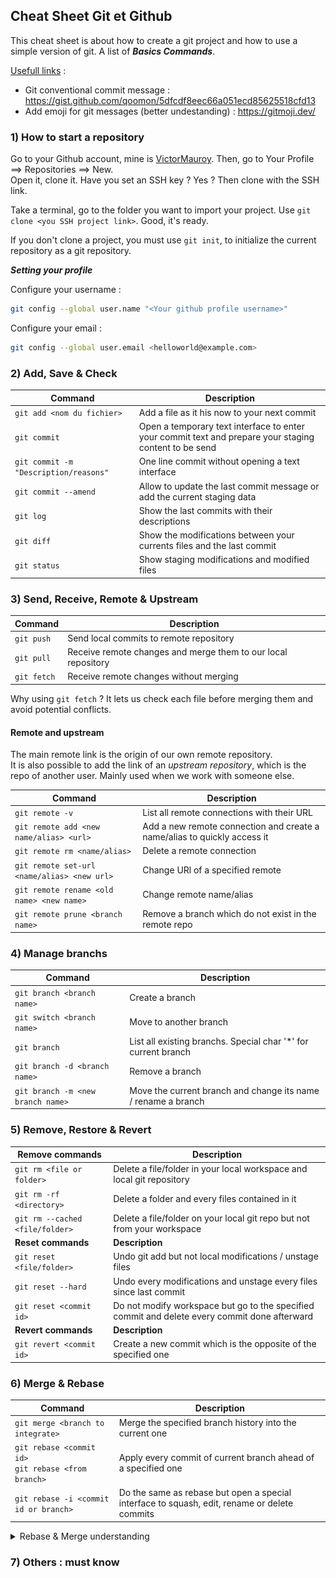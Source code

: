 ## Cheat Sheet Git et Github

This cheat sheet is about how to create a git project and how to use a simple version of git.
A list of ***Basics Commands***.

<u>Usefull links</u> :
- Git conventional commit message : https://gist.github.com/qoomon/5dfcdf8eec66a051ecd85625518cfd13
- Add emoji for git messages (better undestanding) : https://gitmoji.dev/


### 1) **How to start a repository**

Go to your Github account, mine is [VictorMauroy](https://github.com/VictorMauroy).
Then, go to Your Profile ==> Repositories ==> New.</br>
Open it, clone it. Have you set an SSH key ? Yes ? Then clone with the SSH link.

Take a terminal, go to the folder you want to import your project.
Use `git clone <you SSH project link>`.
Good, it's ready.

If you don't clone a project, you must use `git init`, to initialize the current repository as a git repository.

***Setting your profile***

Configure your username :
```bash 
git config --global user.name "<Your github profile username>"
```
Configure your email :
```bash
git config --global user.email <helloworld@example.com>
```

### 2) **Add, Save & Check**

| Command | Description |
| --- | --- |
| `git add <nom du fichier>` | Add a file as it his now to your next commit |
|`git commit`| Open a temporary text interface to enter your commit text and prepare your staging content to be send |
|`git commit -m "Description/reasons"`| One line commit without opening a text interface|
|`git commit --amend`|Allow to update the last commit message or add the current staging data|
|`git log`|Show the last commits with their descriptions|
|`git diff`|Show the modifications between your currents files and the last commit|
|`git status`|Show staging modifications and modified files|

### 3) **Send, Receive, Remote & Upstream**

| Command | Description |
| --- | --- |
| `git push` | Send local commits to remote repository|
| `git pull` | Receive remote changes and merge them to our local repository |
| `git fetch` | Receive remote changes without merging|

Why using `git fetch` ? It lets us check each file before merging them and avoid potential conflicts.

#### **Remote and upstream**
The main remote link is the origin of our own remote repository. 
</br>It is also possible to add the link of an *upstream repository*, which is the repo of another user. Mainly used when we work with someone else.

| Command | Description |
| --- | --- |
|`git remote -v`|List all remote connections with their URL|
|`git remote add <new name/alias> <url>`|Add a new remote connection and create a name/alias to quickly access it|
|`git remote rm <name/alias>`|Delete a remote connection|
|`git remote set-url <name/alias> <new url>`|Change URl of a specified remote|
|`git remote rename <old name> <new name>`|Change remote name/alias|
|`git remote prune <branch name>`|Remove a branch which do not exist in the remote repo|

### 4) **Manage branchs**

| Command | Description |
| --- | --- |
|`git branch <branch name>`|Create a branch|
|`git switch <branch name>`|Move to another branch|
|`git branch`|List all existing branchs. Special char '*' for current branch|
|`git branch -d <branch name>`|Remove a branch|
|`git branch -m <new branch name>`|Move the current branch and change its name / rename a branch|

### 5) **Remove, Restore & Revert**

| Remove commands | Description |
| --- | --- |
|`git rm <file or folder>`|Delete a file/folder in your local workspace and local git repository|
|`git rm -rf <directory>`|Delete a folder and every files contained in it|
|`git rm --cached <file/folder>`|Delete a file/folder on your local git repo but not from your workspace|
|**Reset commands**|**Description**|
|`git reset <file/folder>`|Undo git add but not local modifications / unstage files|
|`git reset --hard`|Undo every modifications and unstage every files since last commit|
|`git reset <commit id>`|Do not modify workspace but go to the specified commit and delete every commit done afterward|
|**Revert commands**|**Description**|
|`git revert <commit id>`|Create a new commit which is the opposite of the specified one|

### 6) **Merge & Rebase**

| Command | Description |
| --- | --- | 
|`git merge <branch to integrate>`|Merge the specified branch history into the current one|
|`git rebase <commit id>` </br> `git rebase <from branch>`|Apply every commit of current branch ahead of a specified one|
|`git rebase -i <commit id or branch>` |Do the same as rebase but open a special interface to squash, edit, rename or delete commits|

<details>
<summary>Rebase & Merge understanding</summary>
<img src="IMAGES/git-merge-vs-rebase.PNG" width="450" height="280"></img></br> 

Both are used to integrate changes from one branch to another.

**Rebase :** The main purpose of `git rebase` is that it will allow to obtain a much more simplified history. It changes the "base" of your branch by adding the commits of another one to its origin.
    <details>
    <summary>Detailed scheme</summary>
    <img src="IMAGES/rebase-understanding.PNG" width="450" height="320"></img>
    </details>

*Warning : do your best to avoid making git rebase if you already pushed to a public repo the commits of the branch you are gonna rebase. If you already did, you'll have to use `git push --force`.*
</details>

### 7) **Others : must know**
